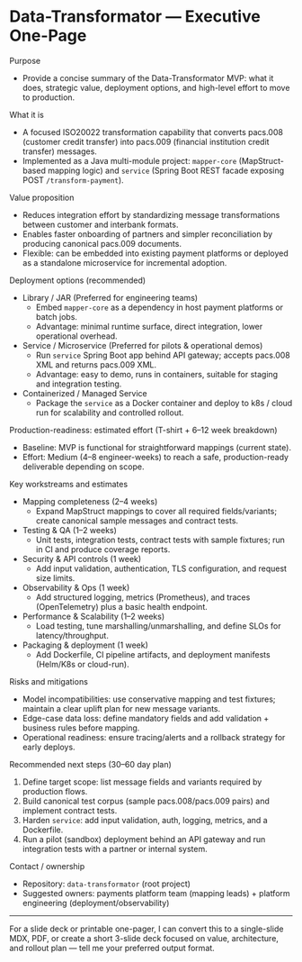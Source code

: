 # Data-Transformator — Executive One-Page

Purpose
- Provide a concise summary of the Data-Transformator MVP: what it does, strategic value, deployment options, and high-level effort to move to production.

What it is
- A focused ISO20022 transformation capability that converts pacs.008 (customer credit transfer) into pacs.009 (financial institution credit transfer) messages.
- Implemented as a Java multi-module project: `mapper-core` (MapStruct-based mapping logic) and `service` (Spring Boot REST facade exposing POST `/transform-payment`).

Value proposition
- Reduces integration effort by standardizing message transformations between customer and interbank formats.
- Enables faster onboarding of partners and simpler reconciliation by producing canonical pacs.009 documents.
- Flexible: can be embedded into existing payment platforms or deployed as a standalone microservice for incremental adoption.

Deployment options (recommended)
- Library / JAR (Preferred for engineering teams)
  - Embed `mapper-core` as a dependency in host payment platforms or batch jobs.
  - Advantage: minimal runtime surface, direct integration, lower operational overhead.
- Service / Microservice (Preferred for pilots & operational demos)
  - Run `service` Spring Boot app behind API gateway; accepts pacs.008 XML and returns pacs.009 XML.
  - Advantage: easy to demo, runs in containers, suitable for staging and integration testing.
- Containerized / Managed Service
  - Package the `service` as a Docker container and deploy to k8s / cloud run for scalability and controlled rollout.

Production-readiness: estimated effort (T-shirt + 6–12 week breakdown)
- Baseline: MVP is functional for straightforward mappings (current state).
- Effort: Medium (4–8 engineer-weeks) to reach a safe, production-ready deliverable depending on scope.

Key workstreams and estimates
- Mapping completeness (2–4 weeks)
  - Expand MapStruct mappings to cover all required fields/variants; create canonical sample messages and contract tests.
- Testing & QA (1–2 weeks)
  - Unit tests, integration tests, contract tests with sample fixtures; run in CI and produce coverage reports.
- Security & API controls (1 week)
  - Add input validation, authentication, TLS configuration, and request size limits.
- Observability & Ops (1 week)
  - Add structured logging, metrics (Prometheus), and traces (OpenTelemetry) plus a basic health endpoint.
- Performance & Scalability (1–2 weeks)
  - Load testing, tune marshalling/unmarshalling, and define SLOs for latency/throughput.
- Packaging & deployment (1 week)
  - Add Dockerfile, CI pipeline artifacts, and deployment manifests (Helm/K8s or cloud-run).

Risks and mitigations
- Model incompatibilities: use conservative mapping and test fixtures; maintain a clear uplift plan for new message variants.
- Edge-case data loss: define mandatory fields and add validation + business rules before mapping.
- Operational readiness: ensure tracing/alerts and a rollback strategy for early deploys.

Recommended next steps (30–60 day plan)
1. Define target scope: list message fields and variants required by production flows.
2. Build canonical test corpus (sample pacs.008/pacs.009 pairs) and implement contract tests.
3. Harden `service`: add input validation, auth, logging, metrics, and a Dockerfile.
4. Run a pilot (sandbox) deployment behind an API gateway and run integration tests with a partner or internal system.

Contact / ownership
- Repository: `data-transformator` (root project)
- Suggested owners: payments platform team (mapping leads) + platform engineering (deployment/observability)


---

For a slide deck or printable one-pager, I can convert this to a single-slide MDX, PDF, or create a short 3-slide deck focused on value, architecture, and rollout plan — tell me your preferred output format.

